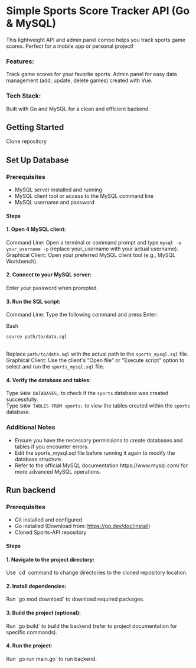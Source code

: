 <h1>Simple Sports Score Tracker API (Go & MySQL)</h1>
This lightweight API and admin panel combo helps you track sports game scores. Perfect for a mobile app or personal project!

<h3>Features:</h3>

Track game scores for your favorite sports.
Admin panel for easy data management (add, update, delete games) created with Vue.

<h3>Tech Stack:</h3>

Built with Go and MySQL for a clean and efficient backend.

<h2>Getting Started</h2>
<p>Clone repository</p>
<h2>Set Up Database</h2>
<h3>Prerequisites</h3>
<ul>
<li>MySQL server installed and running</li>
<li>MySQL client tool or access to the MySQL command line</li>
<li>MySQL username and password</li>
</ul>

<h4>Steps</h4>
<h4>1. Open 4 MySQL client:</h4>
<p

Command Line: Open a terminal or command prompt and type ```mysql -u your_username -p``` (replace your_username with your actual username).<br>
Graphical Client: Open your preferred MySQL client tool (e.g., MySQL Workbench). </p>
<h4>2. Connect to your MySQL server:</h4>
<p>
Enter your password when prompted.
</p>

<h4>3. Run the SQL script:</h4>
<p>

Command Line: Type the following command and press Enter: <br>

Bash
```
source path/to/data.sql
```
<br> Replace ```path/to/data.sql``` with the actual path to the ```sports_mysql.sql``` file. <br>
Graphical Client: Use the client's "Open file" or "Execute script" option to select and run the ```sports_mysql.sql``` file. </p>
<h4>4. Verify the database and tables:</h4>
<p>

Type ```SHOW DATABASES;``` to check if the ```sports``` database was created successfully.<br>
Type ```SHOW TABLES FROM sports;``` to view the tables created within the ```sports``` database. </p>
<h3>Additional Notes</h3>
<ul>
<li>Ensure you have the necessary permissions to create databases and tables if you encounter errors.</li>
<li>Edit the sports_mysql.sql file before running it again to modify the database structure.</li>
<li>Refer to the official MySQL documentation https://www.mysql.com/ for more advanced MySQL operations.</li>
</ul>

<h2>Run backend</h2>
<h3>Prerequisites</h3>
  <ul>
    <li>Git installed and configured</li>
    <li>Go installed (Download from: <a href="https://go.dev/doc/install">https://go.dev/doc/install</a>)</li>
    <li>Cloned Sports-API repository</li>
  </ul>

  <h4>Steps</h4>
  <h4>1. Navigate to the project directory:</h4>
  <p>
    Use `cd` command to change directories to the cloned repository location.
  </p>

  <h4>2. Install dependencies:</h4>
  <p>Run `go mod download` to download required packages.</p>

  <h4>3. Build the project (optional):</h4>
  <p>Run `go build` to build the backend (refer to project documentation for specific commands).</p>

  <h4>4. Run the project:</h4>
    <p>Run `go run main.go` to run backend. </p>





